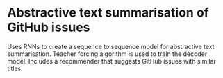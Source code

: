 # Abstractive text summarisation of GitHub issues

Uses RNNs to create a sequence to sequence model for abstractive text summarisation. 
Teacher forcing algorithm is used to train the decoder model.
Includes a recommender that suggests GitHub issues with similar titles.
